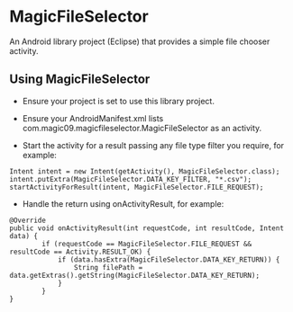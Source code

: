 MagicFileSelector
=================
An Android library project (Eclipse) that provides a simple file chooser activity.


Using MagicFileSelector
-----------------------
* Ensure your project is set to use this library project.

* Ensure your AndroidManifest.xml lists com.magic09.magicfileselector.MagicFileSelector as an activity.

* Start the activity for a result passing any file type filter you require, for example:
```
Intent intent = new Intent(getActivity(), MagicFileSelector.class);
intent.putExtra(MagicFileSelector.DATA_KEY_FILTER, "*.csv");
startActivityForResult(intent, MagicFileSelector.FILE_REQUEST);
```

* Handle the return using onActivityResult, for example:
```
@Override
public void onActivityResult(int requestCode, int resultCode, Intent data) {
    	if (requestCode == MagicFileSelector.FILE_REQUEST && resultCode == Activity.RESULT_OK) {
			if (data.hasExtra(MagicFileSelector.DATA_KEY_RETURN)) {
				String filePath = data.getExtras().getString(MagicFileSelector.DATA_KEY_RETURN);
			}
		}
}
```

